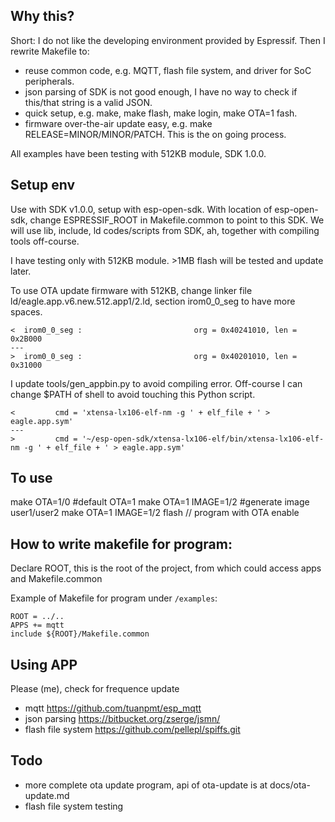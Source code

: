 ## Why this?
Short: I do not like the developing environment provided by Espressif. Then I rewrite Makefile to:
- reuse common code, e.g. MQTT, flash file system, and driver for SoC peripherals.
- json parsing of SDK is not good enough, I have no way to check if this/that string is a valid JSON.
- quick setup, e.g. make, make flash, make login, make OTA=1 fash.
- firmware over-the-air update easy, e.g. make RELEASE=MINOR/MINOR/PATCH. This is the on going process.

All examples have been testing with 512KB module, SDK 1.0.0.

## Setup env

Use with SDK v1.0.0, setup with esp-open-sdk. With location of esp-open-sdk, change ESPRESSIF_ROOT in Makefile.common to point to this SDK. We will use lib, include, ld codes/scripts from SDK, ah, together with compiling tools off-course.

I have testing only with 512KB module. >1MB flash will be tested and update later.

To use OTA update firmware with 512KB, change linker file ld/eagle.app.v6.new.512.app1/2.ld, section irom0_0_seg to have more spaces.

```
<  irom0_0_seg :                         org = 0x40241010, len = 0x2B000
---
>  irom0_0_seg :                         org = 0x40201010, len = 0x31000
```

I update tools/gen_appbin.py to avoid compiling error. Off-course I can change $PATH of shell to avoid touching this Python script.
```
<         cmd = 'xtensa-lx106-elf-nm -g ' + elf_file + ' > eagle.app.sym'
---
>         cmd = '~/esp-open-sdk/xtensa-lx106-elf/bin/xtensa-lx106-elf-nm -g ' + elf_file + ' > eagle.app.sym'
```

## To use

make OTA=1/0                #default OTA=1
make OTA=1 IMAGE=1/2        #generate image user1/user2
make OTA=1 IMAGE=1/2 flash // program with OTA enable


## How to write makefile for program:

Declare ROOT, this is the root of the project, from which could access apps and Makefile.common

Example of Makefile for program under ```/examples```:
```
ROOT = ../..
APPS += mqtt
include ${ROOT}/Makefile.common
```

## Using APP
Please (me), check for frequence update

+ mqtt https://github.com/tuanpmt/esp_mqtt
+ json parsing https://bitbucket.org/zserge/jsmn/
+ flash file system https://github.com/pellepl/spiffs.git

## Todo
+ more complete ota update program, api of ota-update is at docs/ota-update.md
+ flash file system testing
